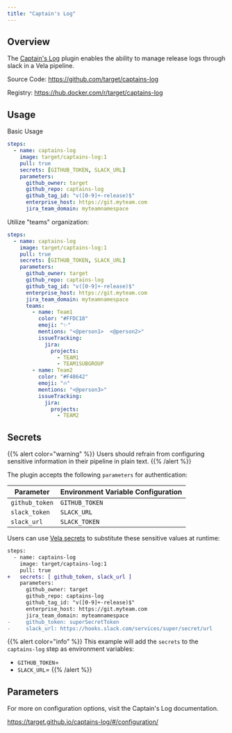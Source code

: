 ```yaml
---
title: "Captain's Log"
---
```


## Overview

The [Captain's Log](https://github.com/target/captains-log) plugin enables the ability to manage release logs through slack in a Vela pipeline.

Source Code: https://github.com/target/captains-log

Registry: https://hub.docker.com/r/target/captains-log

## Usage

Basic Usage

```yaml
steps:
  - name: captains-log
    image: target/captains-log:1
    pull: true
    secrets: [GITHUB_TOKEN, SLACK_URL]
    parameters:
      github_owner: target
      github_repo: captains-log
      github_tag_id: "v([0-9]+-release)$"
      enterprise_host: https://git.myteam.com
      jira_team_domain: myteamnamespace
```

Utilize "teams" organization:

```yaml
steps:
  - name: captains-log
    image: target/captains-log:1
    pull: true
    secrets: [GITHUB_TOKEN, SLACK_URL]
    parameters:
      github_owner: target
      github_repo: captains-log
      github_tag_id: "v([0-9]+-release)$"
      enterprise_host: https://git.myteam.com
      jira_team_domain: myteamnamespace
      teams:
        - name: Team1
          color: "#FFDC18"
          emoji: "✨"
          mentions: "<@person1>  <@person2>"
          issueTracking:
            jira:
              projects:
                - TEAM1
                - TEAM1SUBGROUP
        - name: Team2
          color: "#F48642"
          emoji: "🔥"
          mentions: "<@person3>"
          issueTracking:
            jira:
              projects:
                - TEAM2
```

## Secrets

{{% alert color="warning" %}}
Users should refrain from configuring sensitive information in their pipeline in plain text.
{{% /alert %}}

The plugin accepts the following `parameters` for authentication:

| Parameter      | Environment Variable Configuration |
| -------------- | ---------------------------------- |
| `github_token` | `GITHUB_TOKEN`                     |
| `slack_token`  | `SLACK_URL`                        |
| `slack_url`    | `SLACK_TOKEN`                      |

Users can use [Vela secrets](/docs/concepts/pipeline/secrets/) to substitute these sensitive values at runtime:

```diff
steps:
  - name: captains-log
    image: target/captains-log:1
    pull: true
+   secrets: [ github_token, slack_url ]
    parameters:
      github_owner: target
      github_repo: captains-log
      github_tag_id: "v([0-9]+-release)$"
      enterprise_host: https://git.myteam.com
      jira_team_domain: myteamnamespace
-     github_token: superSecretToken
-     slack_url: https://hooks.slack.com/services/super/secret/url
```

{{% alert color="info" %}}
This example will add the `secrets` to the `captains-log` step as environment variables:

- `GITHUB_TOKEN`=<value>
- `SLACK_URL`=<value>
{{% /alert %}}

## Parameters

For more on configuration options, visit the Captain's Log documentation.

https://target.github.io/captains-log/#/configuration/

